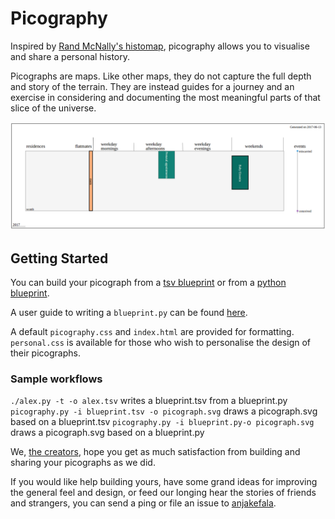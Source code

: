 # Picography

Inspired by [Rand McNally's histomap](http://www.slate.com/features/2013/08/histomapwider.jpg), picography allows you to visualise and share a personal history.

Picographs are maps. Like other maps, they do not capture the full depth and story of the terrain. They are instead guides for a journey and an exercise in considering and documenting the most meaningful parts of that slice of the universe.

![](docs/alex.png)

## Getting Started

You can build your picograph from a [tsv blueprint](sample-blueprints/alex.tsv) or from a [python blueprint](sample-blueprints/alex.py).

A user guide to writing a `blueprint.py` can be found [here](docs/user-guide.md).

A default `picography.css` and `index.html` are provided for formatting. `personal.css` is available for those who wish to personalise the design of their picographs.

### Sample workflows

`./alex.py -t -o alex.tsv` writes a blueprint.tsv from a blueprint.py
`picography.py -i blueprint.tsv -o picograph.svg` draws a picograph.svg based on a blueprint.tsv
`picography.py -i blueprint.py-o picograph.svg` draws a picograph.svg based on a blueprint.py

We, [the creators](https://github.com/devotees), hope you get as much satisfaction from building and sharing your picographs as we did.

If you would like help building yours, have some grand ideas for improving the general feel and design, or feed our longing hear the stories of friends and strangers, you can send a ping or file an issue to [anjakefala](https://github.com/anjakefala).
